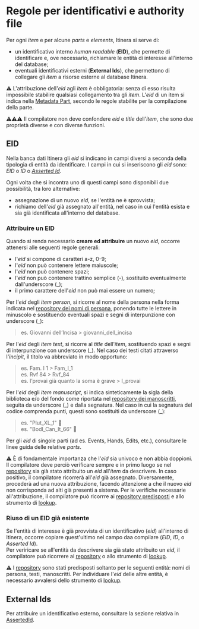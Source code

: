 # Regole per identificativi e authority file
Per ogni _item_ e per alcune _parts_ e _elements_, Itinera si serve di:
* un identificativo interno _human readable_ (**EID**), che permette di identificare e, ove necessario, richiamare le entità di interesse all'interno del database;  
* eventuali identificativi esterni (**External Ids**), che permettono di collegare gli _item_ a risorse esterne al database Itinera.  

⚠️ L'attribuzione dell'_eid_ agli _item_ è obbligatoria: senza di esso risulta impossibile stabilire qualsiasi collegamento tra gli _item_. L'_eid_ di un item si indica nella [Metadata Part](Metadata_Part.md), secondo le regole stabilite per la compilazione della parte.

⚠️⚠️⚠️ Il compilatore non deve confondere _eid_ e _title_ dell'_item_, che sono due proprietà diverse e con diverse funzioni.

## EID
Nella banca dati Itinera gli _eid_ si indicano in campi diversi a seconda della tipologia di entità da identificare. I campi in cui si inseriscono gli _eid_ sono: _EID_ o _ID_ o [_Asserted Id_](Asserted_Ids_Brick.md).  

Ogni volta che si incontra uno di questi campi sono disponibili due possibilità, tra loro alternative:  
* assegnazione di un nuovo _eid_, se l'entità ne è sprovvista;  
* richiamo dell'_eid_ già assegnato all'entità, nel caso in cui l'entità esista e sia già identificata all'interno del database.

### Attribuire un EID

Quando si renda necessario **creare ed attribuire** un nuovo _eid_, occorre attenersi alle seguenti regole generali:  
* l'_eid_ si compone di caratteri a-z, 0-9; 
* l'_eid_ non può contenere lettere maiuscole;  
* l'_eid_ non può contenere spazi;
* l'_eid_ non può contenere trattino semplice (-), sostituito eventualmente dall'underscore (\_); 
* il primo carattere dell'_eid_ non può mai essere un numero;

Per l'_eid_ degli _item person_, si ricorre al nome della persona nella forma indicata nel [repository dei nomi di persona](repository.md), ponendo tutte le lettere in minuscolo e sostituendo eventuali spazi e segni di interpunzione con underscore (\_):  
> es.  Giovanni dell’Incisa > giovanni_dell_incisa   
> 
Per l'_eid_ degli _item text_, si ricorre al _title_ dell'_item_, sostituendo spazi e segni di interpunzione con underscore (\_). Nel caso dei testi citati attraverso l'_incipit_, il titolo va abbreviato in modo opportuno:  
>  es. Fam. I 1 > Fam_I_1    
>  es. Rvf 84 > Rvf_84    
>  es. I’provai già quanto la soma è grave > I_provai 
>       
Per l'_eid_ degli _item manuscript_, si indica sinteticamente la sigla della biblioteca e/o del fondo come riportata nel [repository dei manoscritti](repository.md), seguita da underscore (\_) e dalla segnatura. Nel caso in cui la segnatura del codice comprenda punti, questi sono sostituiti da underscore (\_):  
> es. "Plut_XL_1" 🚧  
> es. "Bodl_Can_It_66" 🚧  

Per gli _eid_ di singole parti (ad es. Events, Hands, Edits, etc.), consultare le linee guida delle relative _parts_.  

⚠️ È di fondamentale importanza che l'_eid_ sia univoco e non abbia doppioni. Il compilatore deve perciò verificare sempre e in primo luogo se nel [repository](repository.md) sia già stato attribuito un _eid_ all'_item_ da descrivere. In caso positivo, il compilatore ricorrerà all'_eid_ già assegnato. Diversamente, procederà ad una nuova attribuzione, facendo attenzione a che il nuovo _eid_ non corrisponda ad alti già presenti a sistema. Per le verifiche necessarie all'attribuzione, il compilatore può ricorrre ai [repository predisposti](repository.md) e allo strumento di [lookup](lookup.md).   


### Riuso di un EID già esistente
Se l'entità di interesse è già provvista di un identificativo (_eid_) all'interno di Itinera, occorre copiare quest'ultimo nel campo daa compilare (_EID_, _ID_, o _Asserted Id_).    
Per veriricare se all'entità da descrivere sia già stato attribuito un _eid_, il compilatore può ricorrere ai [repository](repository.md) o allo strumento di [lookup](lookup.md).

⚠️ I [repository](repository.md) sono stati predisposti soltanto per le seguenti entità: nomi di persona, testi, manoscritti. Per individuare l'_eid_ delle altre entità, è necessario avvalersi dello strumento di [lookup](lookup.md).


## External Ids
Per attribuire un identificativo esterno, consultare la sezione relativa in [AssertedId](Asserted_Ids_Brick.md).

